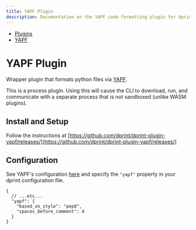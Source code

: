 ```yaml
---
title: YAPF Plugin
description: Documentation on the YAPF code formatting plugin for dprint.
---
```


<nav class="breadcrumb" aria-label="breadcrumbs">
  <ul>
    <li><a href="/plugins">Plugins</a></li>
    <li><a href="/plugins/yapf">YAPF</a></li>
  </ul>
</nav>

# YAPF Plugin

Wrapper plugin that formats python files via [YAPF](https://github.com/google/yapf).

<div class="message is-warning">
  <div class="message-body">
    This is a process plugin. Using this will cause the CLI to download, run, and communicate with a separate process that is not sandboxed (unlike WASM plugins).
  </div>
</div>

## Install and Setup

Follow the instructions at [https://github.com/dprint/dprint-plugin-yapf/releases/](https://github.com/dprint/dprint-plugin-yapf/releases/)

## Configuration

See YAPF's configuration [here](https://github.com/google/yapf#knobs) and specify the `"yapf"` property in your dprint configuration file.

```jsonc
{
  // ...etc...
  "yapf": {
    "based_on_style": "pep8",
    "spaces_before_comment": 4
  }
}
```
